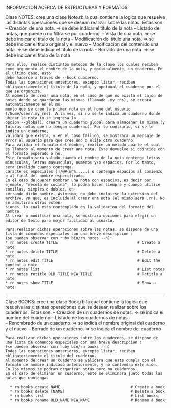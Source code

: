 INFORMACION ACERCA DE ESTRUCTURAS Y FORMATOS

Clase NOTES:
    cree una clase Note.rb la cual contiene la logica que resuelve las distintas operaciones que se desean realizar sobre las notas.
    Estas son:
        – Creación de una nota.                                   => se debe indicar el titulo de la nota
        – Listado de notas, que puede o no filtrarse por cuaderno. 
        – Vista de una nota.                                      => se debe indicar el titulo de la nota
        – Modificación del título una nota.                       => se debe indicar el titulo original y el nuevo
        – Modificación del contenido una nota.                    => se debe indicar el titulo de la nota
        – Borrado de una nota.                                    => se debe indicar el titulo de la nota
        
    Para ello, realice distintos metodos de la clase los cuales reciben como argumento el nombre de la nota, y opcionalmente, un cuaderno. En el ultimo caso, esto 
    debe hacerce a traves de --book cuaderno. 
    Todas las operaciones anteriores, excepto listar, reciben obligatoriamente el titulo de la nota, y opcional el cuaderno por el que se organiza.
    Al momento de crear una nota, en el caso de que no exista el cajon de notas donde se guardaran las mismas (llamado .my_rns), se creara automaticamente en el mo-
    mento que se cree la primer nota en el home del usuario (/home/user/.my_rns). A la vez, si no se le indica un cuaderno donde ubicar la nota (o se ingresa la 
    opcion --global), creara un cuaderno global para almacenar la misma (y futuras notas que no tengan cuaderno). Por lo contrario, si se le indica un cuaderno, 
    validara que exista, y en el caso fallido, se mostrara un mensaje de error al usuario para que cree uno o elija otro cuaderno.
    Para validar el formato del nombre, realice un metodo aparte el cual es llamado al momento de crear una nota. Este devuelve si coincide con el formato esperado o no.
    Este formato sera valido cuando el nombre de la nota contenga letras minusculas, letras mayusculas, numeros y/o espacios. Por lo tanto, sera invalido cuando contenga
    caracteres especiales (!/@#(&^%.,...) o contenga espacios al comienzo o al final del nombre especificado. 
    En el caso de querer nombrar una nota con espacios, es decir por ejemplo, "receta de cocina", lo podra hacer siempre y cuando utilice comillas, simples o dobles, en-
    cerrando dicho nombre. Asimismo, no debe incluirse la extension del archivo, ya que, es incluido al crear una nota (el mismo sera .rn). No se admitiran otras exten-
    siones, lo cual esta contemplado en la validacion del formato del nombre.
    Al crear o modificar una nota, se mostrara opciones para elegir un editor de texto para mejor facilidad al usuario.
    
    Para realizar dichas operaciones sobre las notas, se dispone de una lista de comandos especiales con una breve descripcion :
    (se pueden observar con ruby bin/rn notes --h): 
    * rn notes create TITLE                                   # Create a note
    * rn notes delete TITLE                                   # Delete a note
    * rn notes edit TITLE                                     # Edit the content a note
    * rn notes list                                           # List notes
    * rn notes retitle OLD_TITLE NEW_TITLE                    # Retitle a note
    * rn notes show TITLE                                     # Show a note

-------------------------------------------------------------------------------------------------------------------------------------------------------------------

Clase BOOKS:
    cree una clase Book.rb la cual contiene la logica que resuelve las distintas operaciones que se desean realizar sobre los cuadernos.
    Estas son:
    – Creacion de un cuadernos de notas.        => se indica el nombre del cuaderno
    – Listado de los cuadernos de notas.  
    – Renombrado de un cuaderno.                => se indica el nombre original del cuaderno y el nuevo
    – Borrado de un cuaderno.                   => se indica el nombre del cuaderno
    
    Para realizar dichas operaciones sobre los cuadernos, se dispone de una lista de comandos especiales con una breve descripcion :
    (se pueden observar con ruby bin/rn books --h)
    Todas las operaciones anteriores, excepto listar, reciben obligatoriamente el titulo del cuaderno.
    Al momento de crear un cuaderno se validara que este cumpla con el formato de nombre indicado anteriormente, y no contendra extension. 
    En los mismos se podran organizar notas pero no cuadernos.
    En el caso de eliminar un cuaderno, este se eliminara junto todas las notas que contenga.
    
      * rn books create NAME                               # Create a book
      * rn books delete [NAME]                             # Delete a book
      * rn books list                                      # List books
      * rn books rename OLD_NAME NEW_NAME                  # Rename a book

